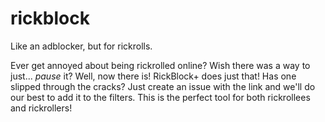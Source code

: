 # rickblock
Like an adblocker, but for rickrolls.

Ever get annoyed about being rickrolled online? Wish there was a way to just... *pause* it? 
Well, now there is! RickBlock+ does just that! Has one slipped through the cracks? Just
create an issue with the link and we'll do our best to add it to the filters. This is the
perfect tool for both rickrollees and rickrollers! 
